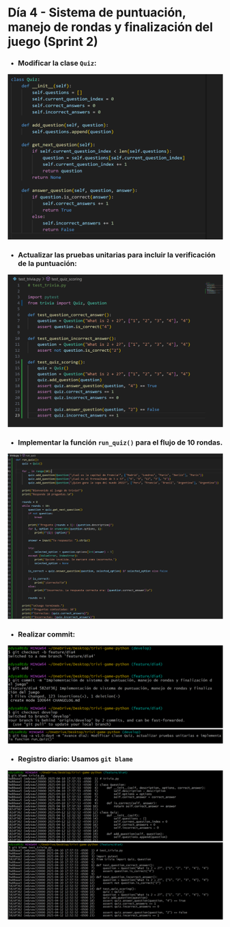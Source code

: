 # Día 4 - Sistema de puntuación, manejo de rondas y finalización del juego (Sprint 2)

* ###  Modificar la clase `Quiz`:
![alt text](10.png)

* ### Actualizar las pruebas unitarias para incluir la verificación de la puntuación:
![alt text](11.png)


* ### Implementar la función `run_quiz()` para el flujo de 10 rondas.
![alt text](12.png)


* ### Realizar commit:
![alt text](13.png)
![alt text](14.png)

* ### Registro diario: Usamos `git blame`

![alt text](15.png)
![alt text](16.png)
